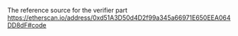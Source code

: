 The reference source for the verifier part https://etherscan.io/address/0xd51A3D50d4D2f99a345a66971E650EEA064DD8dF#code